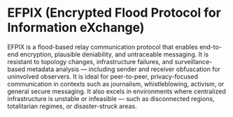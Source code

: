 # EFPIX (Encrypted Flood Protocol for Information eXchange)
EFPIX is a flood-based relay communication protocol that enables end-to-end encryption, plausible deniability, and untraceable messaging. It is resistant to topology changes, infrastructure failures, and surveillance-based metadata analysis — including sender and receiver obfuscation for uninvolved observers.
It is ideal for peer-to-peer, privacy-focused communication in contexts such as journalism, whistleblowing, activism, or general secure messaging. 
It also excels in environments where centralized infrastructure is unstable or infeasible — such as disconnected regions, totalitarian regimes, or disaster-struck areas.
